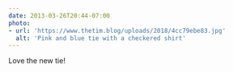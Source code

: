 ```yaml
---
date: 2013-03-26T20:44-07:00
photo:
- url: 'https://www.thetim.blog/uploads/2018/4cc79ebe83.jpg'
  alt: 'Pink and blue tie with a checkered shirt'
---
```

Love the new tie!
